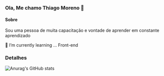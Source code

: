 ### Ola, Me chamo Thiago Moreno 👋

#### Sobre
Sou uma pessoa de muita capacitação e vontade de aprender
em constante aprendizado

🌱 I’m currently learning ...
Front-end 




### Detalhes
![Anurag's GitHub stats](https://github-readme-stats.vercel.app/api?username=ThiagoMoreno15&show_icons=true&theme=dracula)




